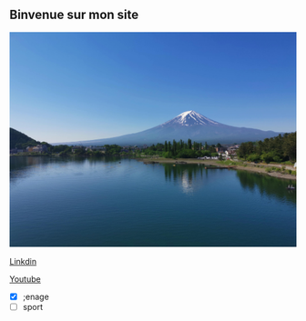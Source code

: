 ## Binvenue sur mon site

![GitHub Logo](/IMG_20190525_082216.jpg)

[Linkdin](https://www.linkedin.com/in/olivier-fransois-0a65361a9/)


[Youtube](https://www.youtube.com/)


- [x] ;enage
- [ ] sport
